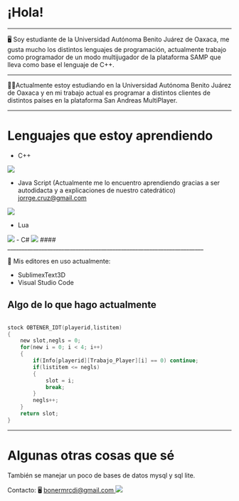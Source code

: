 # ¡Hola!


_____________________________________________________________________
🖥️ Soy estudiante de la Universidad Autónoma Benito Juárez de Oaxaca, me gusta mucho los distintos lenguajes de programación, actualmente trabajo como programador de un modo multijugador de la plataforma SAMP que lleva como base el lenguaje de C++.
_____________________________________________________________________
🧑‍💼Actualmente estoy estudiando en la Universidad Autónoma Benito Juárez de Oaxaca y en mi trabajo actual es programar a distintos clientes de distintos países en la plataforma San Andreas MultiPlayer.
_____________________________________________________________________
# Lenguajes que estoy aprendiendo
- C++

<img src="https://cdn-icons-png.flaticon.com/128/919/919841.png"/> 

- Java Script (Actualmente  me lo encuentro aprendiendo gracias a ser autodidacta y a explicaciones de nuestro catedrático) 
[jorrge.cruz@gmail.com ]()

<img src="https://cdn-icons-png.flaticon.com/128/541/541509.png"/> 


- Lua

<img src="https://cdn-icons.flaticon.com/png/128/5105/premium/5105499.png?token=exp=1649217762~hmac=770f0acc97272c90019d404eb8ae1141" /> 
- C#

 <img src="https://cdn-icons-png.flaticon.com/128/381/381704.png"/> 
#### 
_____________________________________________________________________

🎯 Mis editores en uso actualmente:
- SublimexText3D
- Visual Studio Code


## Algo de lo que hago actualmente


```c

stock OBTENER_IDT(playerid,listitem)
{
    new slot,negls = 0;
    for(new i = 0; i < 4; i++)
    {
        if(Info[playerid][Trabajo_Player][i] == 0) continue;
        if(listitem <= negls)
        {
            slot = i;
            break;
        }
        negls++;
    }
    return slot;
}
```
______________________________________
# Algunas otras cosas que sé

También se manejar un poco de bases de datos mysql y sql lite.

Contacto: 🖥️ [bonermrcdi@gmail.com ]()<img src="https://cdn-icons.flaticon.com/png/128/720/premium/720277.png?token=exp=1649217953~hmac=797a3868a6a96e25568d8f8a21fe58cb"/> 

